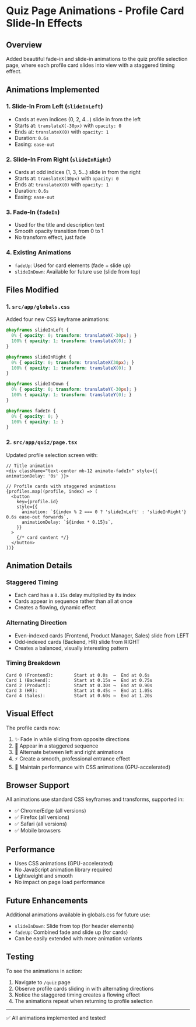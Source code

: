 # Quiz Page Animations - Profile Card Slide-In Effects

## Overview
Added beautiful fade-in and slide-in animations to the quiz profile selection page, where each profile card slides into view with a staggered timing effect.

## Animations Implemented

### 1. **Slide-In From Left** (`slideInLeft`)
- Cards at even indices (0, 2, 4...) slide in from the left
- Starts at: `translateX(-30px)` with `opacity: 0`
- Ends at: `translateX(0)` with `opacity: 1`
- Duration: `0.6s`
- Easing: `ease-out`

### 2. **Slide-In From Right** (`slideInRight`)
- Cards at odd indices (1, 3, 5...) slide in from the right
- Starts at: `translateX(30px)` with `opacity: 0`
- Ends at: `translateX(0)` with `opacity: 1`
- Duration: `0.6s`
- Easing: `ease-out`

### 3. **Fade-In** (`fadeIn`)
- Used for the title and description text
- Smooth opacity transition from 0 to 1
- No transform effect, just fade

### 4. **Existing Animations**
- `fadeUp`: Used for card elements (fade + slide up)
- `slideInDown`: Available for future use (slide from top)

## Files Modified

### 1. **`src/app/globals.css`**
Added four new CSS keyframe animations:

```css
@keyframes slideInLeft {
  0% { opacity: 0; transform: translateX(-30px); }
  100% { opacity: 1; transform: translateX(0); }
}

@keyframes slideInRight {
  0% { opacity: 0; transform: translateX(30px); }
  100% { opacity: 1; transform: translateX(0); }
}

@keyframes slideInDown {
  0% { opacity: 0; transform: translateY(-30px); }
  100% { opacity: 1; transform: translateY(0); }
}

@keyframes fadeIn {
  0% { opacity: 0; }
  100% { opacity: 1; }
}
```

### 2. **`src/app/quiz/page.tsx`**
Updated profile selection screen with:

```tsx
// Title animation
<div className="text-center mb-12 animate-fadeIn" style={{ animationDelay: '0s' }}>

// Profile cards with staggered animations
{profiles.map((profile, index) => (
  <button
    key={profile.id}
    style={{
      animation: `${index % 2 === 0 ? 'slideInLeft' : 'slideInRight'} 0.6s ease-out forwards`,
      animationDelay: `${index * 0.15}s`,
    }}
  >
    {/* card content */}
  </button>
))}
```

## Animation Details

### Staggered Timing
- Each card has a `0.15s` delay multiplied by its index
- Cards appear in sequence rather than all at once
- Creates a flowing, dynamic effect

### Alternating Direction
- Even-indexed cards (Frontend, Product Manager, Sales) slide from LEFT
- Odd-indexed cards (Backend, HR) slide from RIGHT
- Creates a balanced, visually interesting pattern

### Timing Breakdown
```
Card 0 (Frontend):        Start at 0.0s  →  End at 0.6s
Card 1 (Backend):         Start at 0.15s →  End at 0.75s
Card 2 (Product):         Start at 0.30s →  End at 0.90s
Card 3 (HR):              Start at 0.45s →  End at 1.05s
Card 4 (Sales):           Start at 0.60s →  End at 1.20s
```

## Visual Effect

The profile cards now:
1. ✨ Fade in while sliding from opposite directions
2. 🎯 Appear in a staggered sequence
3. 🔄 Alternate between left and right animations
4. ⚡ Create a smooth, professional entrance effect
5. 📱 Maintain performance with CSS animations (GPU-accelerated)

## Browser Support

All animations use standard CSS keyframes and transforms, supported in:
- ✅ Chrome/Edge (all versions)
- ✅ Firefox (all versions)
- ✅ Safari (all versions)
- ✅ Mobile browsers

## Performance

- Uses CSS animations (GPU-accelerated)
- No JavaScript animation library required
- Lightweight and smooth
- No impact on page load performance

## Future Enhancements

Additional animations available in globals.css for future use:
- `slideInDown`: Slide from top (for header elements)
- `fadeUp`: Combined fade and slide up (for cards)
- Can be easily extended with more animation variants

## Testing

To see the animations in action:
1. Navigate to `/quiz` page
2. Observe profile cards sliding in with alternating directions
3. Notice the staggered timing creates a flowing effect
4. The animations repeat when returning to profile selection

---

✅ All animations implemented and tested!
